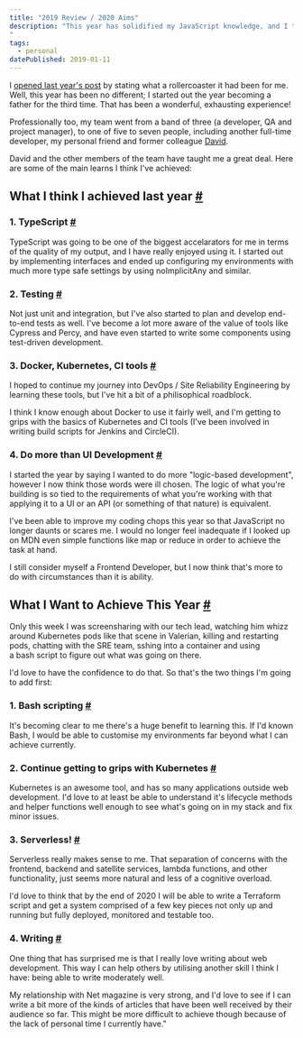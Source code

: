 ```yaml
---
title: "2019 Review / 2020 Aims"
description: "This year has solidified my JavaScript knowledge, and I think I have also developed more of the holistic skills around the framework of tools and teams that surround me. But there's still a lot more I need to work on...
"
tags: 
  - personal
datePublished: 2019-01-11
---
```

I [opened last year's post](https://deliciousreverie.co.uk/post/2018-review-2019-aims/) by stating what a rollercoaster it had been for me. Well, this year has been no different; I started out the year becoming a father for the third time. That has been a wonderful, exhausting experience!

Professionally too, my team went from a band of three (a developer, QA and project manager), to one of five to seven people, including another full-time developer, my personal friend and former colleague [David](https://way2adv.com/).

David and the other members of the team have taught me a great deal. Here are some of the main learns I think I've achieved:

## What I think I achieved last year [#](https://deliciousreverie.co.uk/posts/2019-review-2020-aims/#what-i-think-i-achieved-last-year)

### 1\. TypeScript [#](https://deliciousreverie.co.uk/posts/2019-review-2020-aims/#1.-typescript)

TypeScript was going to be one of the biggest accelarators for me in terms of the quality of my output, and I have really enjoyed using it. I started out by implementing interfaces and ended up configuring my environments with much more type safe settings by using noImplicitAny and similar.

### 2\. Testing [#](https://deliciousreverie.co.uk/posts/2019-review-2020-aims/#2.-testing)

Not just unit and integration, but I've also started to plan and develop end-to-end tests as well. I've become a lot more aware of the value of tools like Cypress and Percy, and have even started to write some components using test-driven development.

### 3\. Docker, Kubernetes, CI tools [#](https://deliciousreverie.co.uk/posts/2019-review-2020-aims/#3.-docker-kubernetes-ci-tools)

I hoped to continue my journey into DevOps / Site Reliability Engineering by learning these tools, but I've hit a bit of a philisophical roadblock.

I think I know enough about Docker to use it fairly well, and I'm getting to grips with the basics of Kubernetes and CI tools (I've been involved in writing build scripts for Jenkins and CircleCI).

### 4\. Do more than UI Development [#](https://deliciousreverie.co.uk/posts/2019-review-2020-aims/#4.-do-more-than-ui-development)

I started the year by saying I wanted to do more "logic-based development", however I now think those words were ill chosen. The logic of what you're building is so tied to the requirements of what you're working with that applying it to a UI or an API (or something of that nature) is equivalent.

I've been able to improve my coding chops this year so that JavaScript no longer daunts or scares me. I would no longer feel inadequate if I looked up on MDN even simple functions like map or reduce in order to achieve the task at hand.

I still consider myself a Frontend Developer, but I now think that's more to do with circumstances than it is ability.

## What I Want to Achieve This Year [#](https://deliciousreverie.co.uk/posts/2019-review-2020-aims/#what-i-want-to-achieve-this-year)

Only this week I was screensharing with our tech lead, watching him whizz around Kubernetes pods like that scene in Valerian, killing and restarting pods, chatting with the SRE team, sshing into a container and using a bash script to figure out what was going on there.

I'd love to have the confidence to do that. So that's the two things I'm going to add first:

### 1\. Bash scripting [#](https://deliciousreverie.co.uk/posts/2019-review-2020-aims/#1.-bash-scripting)

It's becoming clear to me there's a huge benefit to learning this. If I'd known Bash, I would be able to customise my environments far beyond what I can achieve currently.

### 2\. Continue getting to grips with Kubernetes [#](https://deliciousreverie.co.uk/posts/2019-review-2020-aims/#2.-continue-getting-to-grips-with-kubernetes)

Kubernetes is an awesome tool, and has so many applications outside web development. I'd love to at least be able to understand it's lifecycle methods and helper functions well enough to see what's going on in my stack and fix minor issues.

### 3\. Serverless! [#](https://deliciousreverie.co.uk/posts/2019-review-2020-aims/#3.-serverless!)

Serverless really makes sense to me. That separation of concerns with the frontend, backend and satellite services, lambda functions, and other functionality, just seems more natural and less of a cognitive overload.

I'd love to think that by the end of 2020 I will be able to write a Terraform script and get a system comprised of a few key pieces not only up and running but fully deployed, monitored and testable too.

### 4\. Writing [#](https://deliciousreverie.co.uk/posts/2019-review-2020-aims/#4.-writing)

One thing that has surprised me is that I really love writing about web development. This way I can help others by utilising another skill I think I have: being able to write moderately well.

My relationship with Net magazine is very strong, and I'd love to see if I can write a bit more of the kinds of articles that have been well received by their audience so far. This might be more difficult to achieve though because of the lack of personal time I currently have."